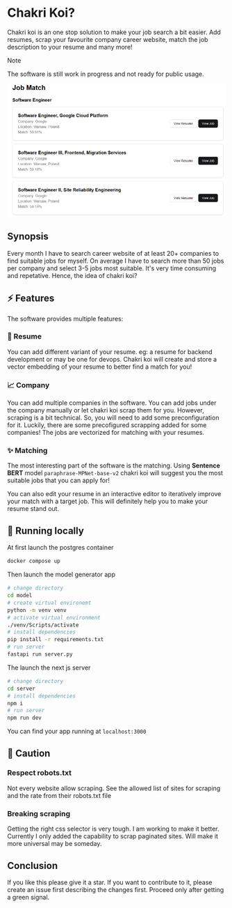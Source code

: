 # Chakri Koi?
Chakri koi is an one stop solution to make your job search a bit easier. Add resumes, scrap your favourite company career website, match the job description to your resume and many more!

> [!NOTE]
> The software is still work in progress and not ready for public usage.

![](assets/screenshot-job-match.png)
## Synopsis
Every month I have to search career website of at least 20+ companies to find suitable jobs for myself. On average I have to search more than 50 jobs per company and select 3-5 jobs most suitable. It's very time consuming and repetative. Hence, the idea of chakri koi?

## ⚡️ Features

The software provides multiple features:

### 📝 Resume
You can add different variant of your resume. eg: a resume for backend development or may be one for devops. Chakri koi will create and store a vector embedding of your resume to better find a match for you!

### 📈 Company 
You can add multiple companies in the software. You can add jobs under the company manually or let chakri koi scrap them for you. However, scraping is a bit technical. So, you will need to add some preconfiguration for it. Luckily, there are some precofigured scrapping added for some companies! The jobs are vectorized for matching with your resumes.

### ✨ Matching
The most interesting part of the software is the matching. Using **Sentence BERT** model `paraphrase-MPNet-base-v2` chakri koi will suggest you the most suitable jobs that you can apply for! 

You can also edit your resume in an interactive editor to iteratively improve your match with a target job. This will definitely help you to make your resume stand out. 

## 🚀 Running locally

At first launch the postgres container
```bash
docker compose up
```
Then launch the model generator app
```bash
# change directory
cd model
# create virtual environemt
python -m venv venv
# activate virtual environment
./venv/Scripts/activate
# install dependencies
pip install -r requirements.txt
# run server
fastapi run server.py
```

The launch the next js server
```bash
# change directory
cd server
# install dependencies
npm i
# run server
npm run dev
```

You can find your app running at `localhost:3000`

## 🚨 Caution

### Respect robots.txt
Not every website allow scraping. See the allowed list of sites for scraping and the rate from their robots.txt file

### Breaking scraping
Getting the right css selector is very tough. I am working to make it better. Currently I only added the capability to scrap paginated sites. Will make it more universal may be someday.

## Conclusion
If you like this please give it a star. If you want to contribute to it, please create an issue first describing the changes first. Proceed only after getting a green signal. 